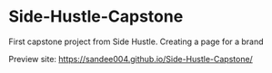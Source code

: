 # Side-Hustle-Capstone
First capstone project from Side Hustle. Creating a page for a brand

Preview site: https://sandee004.github.io/Side-Hustle-Capstone/
